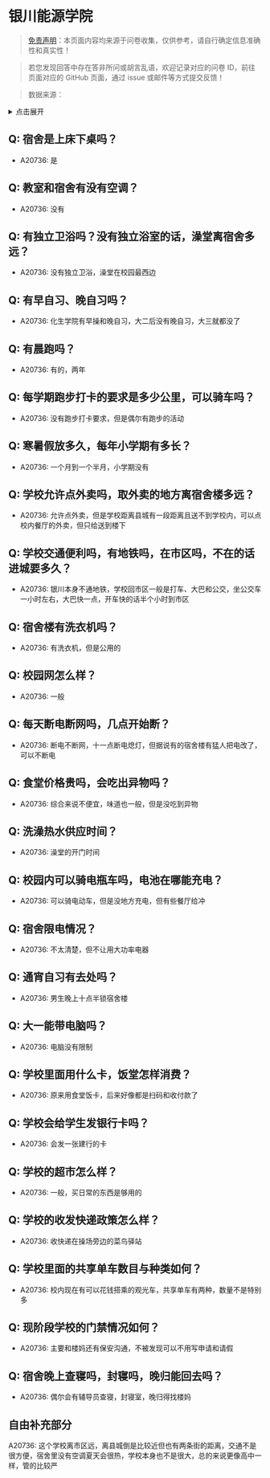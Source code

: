 # 银川能源学院

> [免责声明](https://colleges.chat/#_3)：本页面内容均来源于问卷收集，仅供参考，请自行确定信息准确性和真实性！

> 若您发现回答中存在答非所问或胡言乱语，欢迎记录对应的问卷 ID，前往页面对应的 GitHub 页面，通过 issue 或邮件等方式提交反馈！

> 数据来源：

<details><summary>点击展开</summary>
<ul>
<li>A20736: 匿名 (2023 年 07 月)</li>
</ul>
</details>

## Q: 宿舍是上床下桌吗？

- A20736: 是

## Q: 教室和宿舍有没有空调？

- A20736: 没有

## Q: 有独立卫浴吗？没有独立浴室的话，澡堂离宿舍多远？

- A20736: 没有独立卫浴，澡堂在校园最西边

## Q: 有早自习、晚自习吗？

- A20736: 化生学院有早操和晚自习，大二后没有晚自习，大三就都没了

## Q: 有晨跑吗？

- A20736: 有的，两年

## Q: 每学期跑步打卡的要求是多少公里，可以骑车吗？

- A20736: 没有跑步打卡要求，但是偶尔有跑步的活动

## Q: 寒暑假放多久，每年小学期有多长？

- A20736: 一个月到一个半月，小学期没有

## Q: 学校允许点外卖吗，取外卖的地方离宿舍楼多远？

- A20736: 允许点外卖，但是学校距离县城有一段距离且送不到学校内，可以点校内餐厅的外卖，但只给送到楼下

## Q: 学校交通便利吗，有地铁吗，在市区吗，不在的话进城要多久？

- A20736: 银川本身不通地铁，学校回市区一般是打车、大巴和公交，坐公交车一小时左右，大巴快一点，开车快的话半个小时到市区

## Q: 宿舍楼有洗衣机吗？

- A20736: 有洗衣机，但是公用的

## Q: 校园网怎么样？

- A20736: 一般

## Q: 每天断电断网吗，几点开始断？

- A20736: 断电不断网，十一点断电熄灯，但据说有的宿舍楼有猛人把电改了，可以不断电

## Q: 食堂价格贵吗，会吃出异物吗？

- A20736: 综合来说不便宜，味道也一般，但是没吃到异物

## Q: 洗澡热水供应时间？

- A20736: 澡堂的开门时间

## Q: 校园内可以骑电瓶车吗，电池在哪能充电？

- A20736: 可以骑电动车，但是没地方充电，但有些餐厅给冲

## Q: 宿舍限电情况？

- A20736: 不太清楚，但不让用大功率电器

## Q: 通宵自习有去处吗？

- A20736: 男生晚上十点半锁宿舍楼

## Q: 大一能带电脑吗？

- A20736: 电脑没有限制

## Q: 学校里面用什么卡，饭堂怎样消费？

- A20736: 原来用食堂饭卡，后来好像都是扫码和收付款了

## Q: 学校会给学生发银行卡吗？

- A20736: 会发一张建行的卡

## Q: 学校的超市怎么样？

- A20736: 一般，买日常的东西是够用的

## Q: 学校的收发快递政策怎么样？

- A20736: 收快递在操场旁边的菜鸟驿站

## Q: 学校里面的共享单车数目与种类如何？

- A20736: 校内现在有可以花钱搭乘的观光车，共享单车有两种，数量不是特别多

## Q: 现阶段学校的门禁情况如何？

- A20736: 主要和楼妈还有保安沟通，不被发现可以不用写申请和请假

## Q: 宿舍晚上查寝吗，封寝吗，晚归能回去吗？

- A20736: 偶尔会有辅导员查寝，封寝室，晚归得找楼妈

## 自由补充部分

A20736: 这个学校离市区远，离县城倒是比较近但也有两条街的距离，交通不是很方便，宿舍里没有空调夏天会很热，学校本身也不是很大，总的来说更像高中一样，管的比较严